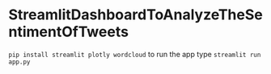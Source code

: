 # StreamlitDashboardToAnalyzeTheSentimentOfTweets
`pip install streamlit plotly wordcloud`
to run the app type
`streamlit run app.py`
